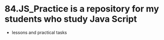 # 84.JS_Practice is a repository for my students who study Java Script
- lessons and practical tasks
